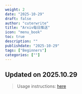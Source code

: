 ```yaml
---
weight: 2
date: "2025-10-29"
draft: false
author: "cuterwrite"
title: "Arxiv每日推送"
icon: "menu_book"
toc: true
description: ""
publishdate: "2025-10-29"
tags: ["Beginners"]
categories: [""]
---
```

## Updated on 2025.10.29
> Usage instructions: [here](./docs/README.md#usage)

